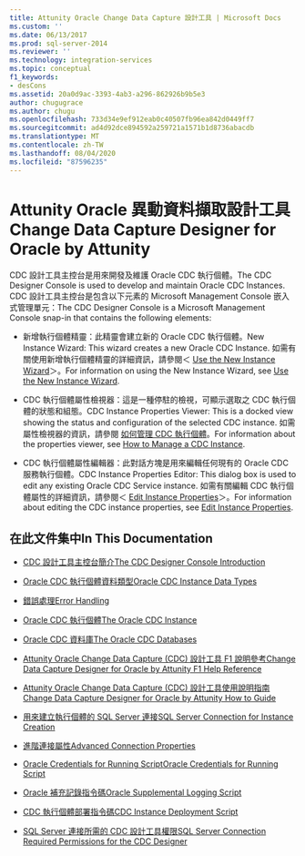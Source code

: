 ```yaml
---
title: Attunity Oracle Change Data Capture 設計工具 | Microsoft Docs
ms.custom: ''
ms.date: 06/13/2017
ms.prod: sql-server-2014
ms.reviewer: ''
ms.technology: integration-services
ms.topic: conceptual
f1_keywords:
- desCons
ms.assetid: 20a0d9ac-3393-4ab3-a296-862926b9b5e3
author: chugugrace
ms.author: chugu
ms.openlocfilehash: 733d34e9ef912eab0c40507fb96ea842d0449ff7
ms.sourcegitcommit: ad4d92dce894592a259721a1571b1d8736abacdb
ms.translationtype: MT
ms.contentlocale: zh-TW
ms.lasthandoff: 08/04/2020
ms.locfileid: "87596235"
---
```

# <a name="change-data-capture-designer-for-oracle-by-attunity"></a><span data-ttu-id="c6ebc-102">Attunity Oracle 異動資料擷取設計工具</span><span class="sxs-lookup"><span data-stu-id="c6ebc-102">Change Data Capture Designer for Oracle by Attunity</span></span>
  <span data-ttu-id="c6ebc-103">CDC 設計工具主控台是用來開發及維護 Oracle CDC 執行個體。</span><span class="sxs-lookup"><span data-stu-id="c6ebc-103">The CDC Designer Console is used to develop and maintain Oracle CDC Instances.</span></span> <span data-ttu-id="c6ebc-104">CDC 設計工具主控台是包含以下元素的 Microsoft Management Console 嵌入式管理單元：</span><span class="sxs-lookup"><span data-stu-id="c6ebc-104">The CDC Designer Console is a Microsoft Management Console snap-in that contains the following elements:</span></span>  
  
-   <span data-ttu-id="c6ebc-105">新增執行個體精靈：此精靈會建立新的 Oracle CDC 執行個體。</span><span class="sxs-lookup"><span data-stu-id="c6ebc-105">New Instance Wizard: This wizard creates a new Oracle CDC Instance.</span></span> <span data-ttu-id="c6ebc-106">如需有關使用新增執行個體精靈的詳細資訊，請參閱＜ [Use the New Instance Wizard](use-the-new-instance-wizard.md)＞。</span><span class="sxs-lookup"><span data-stu-id="c6ebc-106">For information on using the New Instance Wizard, see [Use the New Instance Wizard](use-the-new-instance-wizard.md).</span></span>  
  
-   <span data-ttu-id="c6ebc-107">CDC 執行個體屬性檢視器：這是一種停駐的檢視，可顯示選取之 CDC 執行個體的狀態和組態。</span><span class="sxs-lookup"><span data-stu-id="c6ebc-107">CDC Instance Properties Viewer: This is a docked view showing the status and configuration of the selected CDC instance.</span></span> <span data-ttu-id="c6ebc-108">如需屬性檢視器的資訊，請參閱 [如何管理 CDC 執行個體](manage-a-cdc-instance.md)。</span><span class="sxs-lookup"><span data-stu-id="c6ebc-108">For information about the properties viewer, see [How to Manage a CDC Instance](manage-a-cdc-instance.md).</span></span>  
  
-   <span data-ttu-id="c6ebc-109">CDC 執行個體屬性編輯器：此對話方塊是用來編輯任何現有的 Oracle CDC 服務執行個體。</span><span class="sxs-lookup"><span data-stu-id="c6ebc-109">CDC Instance Properties Editor: This dialog box is used to edit any existing Oracle CDC Service instance.</span></span> <span data-ttu-id="c6ebc-110">如需有關編輯 CDC 執行個體屬性的詳細資訊，請參閱＜ [Edit Instance Properties](edit-instance-properties.md)＞。</span><span class="sxs-lookup"><span data-stu-id="c6ebc-110">For information about editing the CDC instance properties, see [Edit Instance Properties](edit-instance-properties.md).</span></span>  
  
## <a name="in-this-documentation"></a><span data-ttu-id="c6ebc-111">在此文件集中</span><span class="sxs-lookup"><span data-stu-id="c6ebc-111">In This Documentation</span></span>  
  
-   [<span data-ttu-id="c6ebc-112">CDC 設計工具主控台簡介</span><span class="sxs-lookup"><span data-stu-id="c6ebc-112">The CDC Designer Console Introduction</span></span>](the-cdc-designer-console-introduction.md)  
  
-   [<span data-ttu-id="c6ebc-113">Oracle CDC 執行個體資料類型</span><span class="sxs-lookup"><span data-stu-id="c6ebc-113">Oracle CDC Instance Data Types</span></span>](oracle-cdc-instance-data-types.md)  
  
-   [<span data-ttu-id="c6ebc-114">錯誤處理</span><span class="sxs-lookup"><span data-stu-id="c6ebc-114">Error Handling</span></span>](error-handling.md)  
  
-   [<span data-ttu-id="c6ebc-115">Oracle CDC 執行個體</span><span class="sxs-lookup"><span data-stu-id="c6ebc-115">The Oracle CDC Instance</span></span>](the-oracle-cdc-instance.md)  
  
-   [<span data-ttu-id="c6ebc-116">Oracle CDC 資料庫</span><span class="sxs-lookup"><span data-stu-id="c6ebc-116">The Oracle CDC Databases</span></span>](the-oracle-cdc-databases.md)  
  
-   [<span data-ttu-id="c6ebc-117">Attunity Oracle Change Data Capture (CDC) 設計工具 F1 說明參考</span><span class="sxs-lookup"><span data-stu-id="c6ebc-117">Change Data Capture Designer for Oracle by Attunity F1 Help Reference</span></span>](change-data-capture-designer-for-oracle-by-attunity-f1-help-reference.md)  
  
-   [<span data-ttu-id="c6ebc-118">Attunity Oracle Change Data Capture (CDC) 設計工具使用說明指南</span><span class="sxs-lookup"><span data-stu-id="c6ebc-118">Change Data Capture Designer for Oracle by Attunity How to Guide</span></span>](change-data-capture-designer-for-oracle-by-attunity-how-to-guide.md)  
  
-   [<span data-ttu-id="c6ebc-119">用來建立執行個體的 SQL Server 連接</span><span class="sxs-lookup"><span data-stu-id="c6ebc-119">SQL Server Connection for Instance Creation</span></span>](sql-server-connection-for-instance-creation.md)  
  
-   [<span data-ttu-id="c6ebc-120">進階連接屬性</span><span class="sxs-lookup"><span data-stu-id="c6ebc-120">Advanced Connection Properties</span></span>](advanced-connection-properties.md)  
  
-   [<span data-ttu-id="c6ebc-121">Oracle Credentials for Running Script</span><span class="sxs-lookup"><span data-stu-id="c6ebc-121">Oracle Credentials for Running Script</span></span>](oracle-credentials-for-running-script.md)  
  
-   [<span data-ttu-id="c6ebc-122">Oracle 補充記錄指令碼</span><span class="sxs-lookup"><span data-stu-id="c6ebc-122">Oracle Supplemental Logging Script</span></span>](oracle-supplemental-logging-script.md)  
  
-   [<span data-ttu-id="c6ebc-123">CDC 執行個體部署指令碼</span><span class="sxs-lookup"><span data-stu-id="c6ebc-123">CDC Instance Deployment Script</span></span>](cdc-instance-deployment-script.md)  
  
-   [<span data-ttu-id="c6ebc-124">SQL Server 連接所需的 CDC 設計工具權限</span><span class="sxs-lookup"><span data-stu-id="c6ebc-124">SQL Server Connection Required Permissions for the CDC Designer</span></span>](sql-server-connection-required-permissions-for-the-cdc-designer.md)  
  
  

